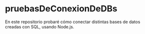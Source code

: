 # pruebasDeConexionDeDBs
En este repositorio probaré cómo conectar distintas bases de datos creadas con SQL, usando Node.js.
